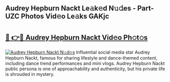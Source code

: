 ## Audrey Hepburn Nackt Le𝚊k𝚎d N𝚞𝚍es - Part-UZC Photos Vid𝚎o Le𝚊ks GAKjc

# <h2><a href="http://fb5n0t.evod.top/?m=Audrey+Hepburn+Nackt">🔗 👉🔴 Audrey Hepburn Nackt Vid𝚎o Ph𝚘t𝚘s</a></h2>

[![Audrey Hepburn Nackt N𝚞d𝚎s](https://i.imgur.com/8V9OHl7.gif)](http://fb5n0t.evod.top/?m=Audrey+Hepburn+Nackt)
Influential social media star Audrey Hepburn Nackt, famous for sharing lifestyle and dance-themed content, including dance trend performances and mini vlogs. Audrey Hepburn Nackt public persona is one of approachability and authenticity, but his private life is shrouded in mystery. 
